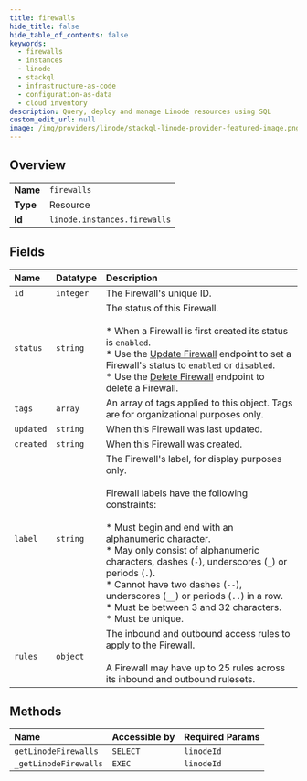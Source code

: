 ```yaml
---
title: firewalls
hide_title: false
hide_table_of_contents: false
keywords:
  - firewalls
  - instances
  - linode    
  - stackql
  - infrastructure-as-code
  - configuration-as-data
  - cloud inventory
description: Query, deploy and manage Linode resources using SQL
custom_edit_url: null
image: /img/providers/linode/stackql-linode-provider-featured-image.png
---
```

  
    

## Overview
<table><tbody>
<tr><td><b>Name</b></td><td><code>firewalls</code></td></tr>
<tr><td><b>Type</b></td><td>Resource</td></tr>
<tr><td><b>Id</b></td><td><code>linode.instances.firewalls</code></td></tr>
</tbody></table>

## Fields
| Name | Datatype | Description |
|:-----|:---------|:------------|
| `id` | `integer` | The Firewall's unique ID.<br /> |
| `status` | `string` | The status of this Firewall.<br /><br />  * When a Firewall is first created its status is `enabled`.<br />  * Use the [Update Firewall](/docs/api/networking/#firewall-update) endpoint to set a Firewall's status to `enabled` or `disabled`.<br />  * Use the [Delete Firewall](/docs/api/networking/#firewall-delete) endpoint to delete a Firewall.<br /> |
| `tags` | `array` | An array of tags applied to this object. Tags are for organizational purposes only.<br /> |
| `updated` | `string` | When this Firewall was last updated.<br /> |
| `created` | `string` | When this Firewall was created.<br /> |
| `label` | `string` | The Firewall's label, for display purposes only.<br /><br />Firewall labels have the following constraints:<br /><br />  * Must begin and end with an alphanumeric character.<br />  * May only consist of alphanumeric characters, dashes (`-`), underscores (`_`) or periods (`.`).<br />  * Cannot have two dashes (`--`), underscores (`__`) or periods (`..`) in a row.<br />  * Must be between 3 and 32 characters.<br />  * Must be unique.<br /> |
| `rules` | `object` | The inbound and outbound access rules to apply to the Firewall.<br /><br />A Firewall may have up to 25 rules across its inbound and outbound rulesets.<br /> |
## Methods
| Name | Accessible by | Required Params |
|:-----|:--------------|:----------------|
| `getLinodeFirewalls` | `SELECT` | `linodeId` |
| `_getLinodeFirewalls` | `EXEC` | `linodeId` |
